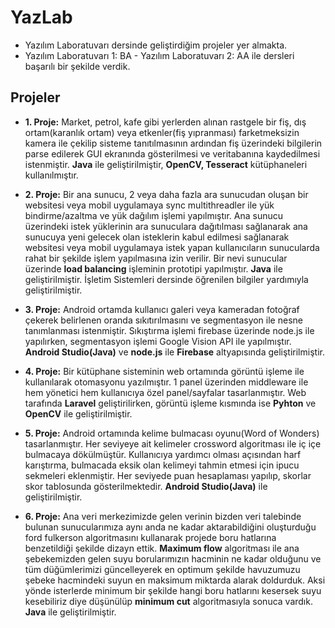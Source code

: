 # YazLab
- Yazılım Laboratuvarı dersinde geliştirdiğim projeler yer almakta.
- Yazılım Laboratuvarı 1: BA - Yazılım Laboratuvarı 2: AA ile dersleri başarılı bir şekilde verdik.

## Projeler

- **1. Proje:** Market, petrol, kafe gibi yerlerden alınan rastgele bir fiş, dış ortam(karanlık ortam) veya etkenler(fiş yıpranması) farketmeksizin kamera ile çekilip sisteme tanıtılmasının ardından fiş üzerindeki bilgilerin parse edilerek GUI ekranında gösterilmesi ve veritabanına kaydedilmesi istenmiştir. **Java** ile geliştirilmiştir, **OpenCV, Tesseract** kütüphaneleri kullanılmıştır.

- **2. Proje:** Bir ana sunucu, 2 veya daha fazla ara sunucudan oluşan bir websitesi veya mobil uygulamaya sync multithreadler ile yük bindirme/azaltma ve yük dağılım işlemi yapılmıştır. Ana sunucu üzerindeki istek yüklerinin ara sunuculara dağıtılması sağlanarak ana sunucuya yeni gelecek olan isteklerin kabul edilmesi sağlanarak websitesi veya mobil uygulamaya istek yapan kullanıcıların sunucularda rahat bir şekilde işlem yapılmasına izin verilir. Bir nevi sunucular üzerinde **load balancing** işleminin prototipi yapılmıştır. **Java** ile geliştirilmiştir. İşletim Sistemleri dersinde öğrenilen bilgiler yardımıyla geliştirilmiştir. 

- **3. Proje:** Android ortamda kullanıcı galeri veya kameradan fotoğraf çekerek belirlenen oranda sıkıtırılmasını ve segmentasyon ile nesne tanımlanması istenmiştir. Sıkıştırma işlemi firebase üzerinde node.js ile yapılırken, segmentasyon işlemi Google Vision API ile yapılmıştır. **Android Studio(Java)** ve **node.js** ile **Firebase** altyapısında geliştirilmiştir.

- **4. Proje:** Bir kütüphane sisteminin web ortamında görüntü işleme ile kullanılarak otomasyonu yazılmıştır. 1 panel üzerinden middleware ile hem yönetici hem kullanıcıya özel panel/sayfalar tasarlanmıştır. Web tarafında **Laravel** geliştirilirken, görüntü işleme kısmında ise **Pyhton** ve **OpenCV** ile geliştirilmiştir.

- **5. Proje:** Android ortamında kelime bulmacası oyunu(Word of Wonders) tasarlanmıştır. Her seviyeye ait kelimeler crossword algoritması ile iç içe bulmacaya dökülmüştür. Kullanıcıya yardımcı olması açısından harf karıştırma, bulmacada eksik olan kelimeyi tahmin etmesi için ipucu sekmeleri eklenmiştir. Her seviyede puan hesaplaması yapılıp, skorlar skor tablosunda gösterilmektedir. **Android Studio(Java)** ile geliştirilmiştir.

- **6. Proje:** Ana veri merkezimizde gelen verinin bizden veri talebinde bulunan sunucularımıza aynı anda ne kadar aktarabildiğini oluşturduğu ford fulkerson algoritmasını kullanarak projede boru hatlarına benzetildiği şekilde dizayn ettik. **Maximum flow** algoritması ile ana şebekemizden gelen suyu borularımızın hacminin ne kadar olduğunu ve tüm düğümlerimizi güncelleyerek en optimum şekilde havuzumuzu şebeke hacmindeki suyun en maksimum miktarda alarak doldurduk. Aksi yönde isterlerde minimum bir şekilde hangi boru hatlarını kesersek suyu kesebiliriz diye düşünülüp **minimum cut** algoritmasıyla sonuca vardık. **Java** ile geliştirilmiştir.
